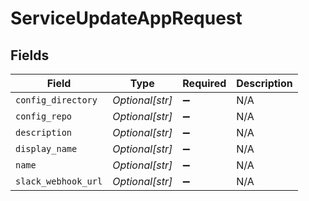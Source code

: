 # ServiceUpdateAppRequest


## Fields

| Field               | Type                | Required            | Description         |
| ------------------- | ------------------- | ------------------- | ------------------- |
| `config_directory`  | *Optional[str]*     | :heavy_minus_sign:  | N/A                 |
| `config_repo`       | *Optional[str]*     | :heavy_minus_sign:  | N/A                 |
| `description`       | *Optional[str]*     | :heavy_minus_sign:  | N/A                 |
| `display_name`      | *Optional[str]*     | :heavy_minus_sign:  | N/A                 |
| `name`              | *Optional[str]*     | :heavy_minus_sign:  | N/A                 |
| `slack_webhook_url` | *Optional[str]*     | :heavy_minus_sign:  | N/A                 |